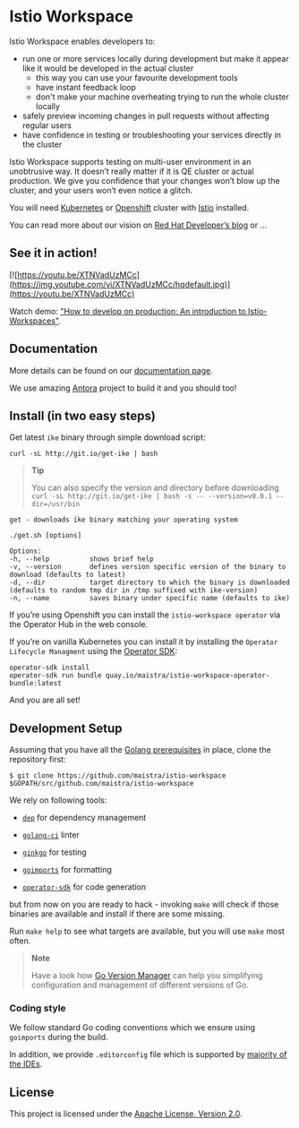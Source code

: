 
# Istio Workspace

<!-- tag::description[] -->
Istio Workspace enables developers to:

 * run one or more services locally during development but make it appear like it would be developed in the actual cluster
   * this way you can use your favourite development tools
   * have instant feedback loop
   * don't make your machine overheating trying to run the whole cluster locally
 * safely preview incoming changes in pull requests without affecting regular users 
 * have confidence in testing or troubleshooting your services directly in the cluster

Istio Workspace supports testing on multi-user environment in an unobtrusive way.
It doesn’t really matter if it is QE cluster or actual production. We give you confidence that your changes won’t blow up the cluster, and your users won’t even notice a glitch.

You will need [Kubernetes](https://k8s.io) or [Openshift](https://openshift.com) cluster with  [Istio](https://istio.io/) installed. 

You can read more about our vision on [Red Hat Developer’s blog](https://developers.redhat.com/blog/2020/07/14/developing-and-testing-on-production-with-kubernetes-and-istio-workspace/) or ...

## See it in action!

[![https://youtu.be/XTNVadUzMCc](https://img.youtube.com/vi/XTNVadUzMCc/hqdefault.jpg)](https://youtu.be/XTNVadUzMCc)

Watch demo: ["How to develop on production: An introduction to Istio-Workspaces"](https://youtu.be/XTNVadUzMCc).

## Documentation

More details can be found on our [documentation page](https://istio-workspace-docs.netlify.com/).

<!-- end::description[] -->

We use amazing [Antora](https://antora.org/) project to build it and you should too!

## Install (in two easy steps)

Get latest `ike` binary through simple download script:

    curl -sL http://git.io/get-ike | bash

> **Tip**
>
> You can also specify the version and directory before downloading `curl -sL http://git.io/get-ike | bash -s -- --version=v0.0.1 --dir=/usr/bin`

    get - downloads ike binary matching your operating system

    ./get.sh [options]

    Options:
    -h, --help          shows brief help
    -v, --version       defines version specific version of the binary to download (defaults to latest)
    -d, --dir           target directory to which the binary is downloaded (defaults to random tmp dir in /tmp suffixed with ike-version)
    -n, --name          saves binary under specific name (defaults to ike)

If you’re using Openshift you can install the `istio-workspace operator` via the Operator Hub in the web console.

If you’re on vanilla Kubernetes you can install it by installing the `Operator Lifecycle Managment` using the [Operator SDK](https://sdk.operatorframework.io/docs/installation/):

    operator-sdk install
    operator-sdk run bundle quay.io/maistra/istio-workspace-operator-bundle:latest

And you are all set!

## Development Setup

Assuming that you have all the [Golang prerequisites](https://golang.org/doc/install) in place, clone the repository first:

    $ git clone https://github.com/maistra/istio-workspace $GOPATH/src/github.com/maistra/istio-workspace

We rely on following tools:

-   [`dep`](https://golang.github.io/dep/) for dependency management

-   [`golang-ci`](https://github.com/golangci/golangci-lint) linter

-   [`ginkgo`](https://github.com/onsi/ginkgo) for testing

-   [`goimports`](https://godoc.org/golang.org/x/tools/cmd/goimports) for formatting

-   [`operator-sdk`](https://github.com/operator-framework/operator-sdk) for code generation

but from now on you are ready to hack - invoking `make` will check if those binaries are available and install if there are some missing.

Run `make help` to see what targets are available, but you will use `make` most often.

> **Note**
>
> Have a look how [Go Version Manager](https://github.com/moovweb/gvm) can help you simplifying configuration
> and management of different versions of Go.

### Coding style

We follow standard Go coding conventions which we ensure using `goimports` during the build.

In addition, we provide `.editorconfig` file which is supported by [majority of the IDEs](https://editorconfig.org/#download).

## License

This project is licensed under the [Apache License, Version 2.0](http://www.apache.org/licenses/).
